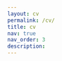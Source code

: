 ```yaml
---
layout: cv
permalink: /cv/
title: cv
nav: true
nav_order: 3
description:
---
```


<object data="{{ site.url }}{{ site.baseurl }}/assets/pdf/CV_Chenhui.pdf" width="100%"
height="600" type="application/pdf"></object>
